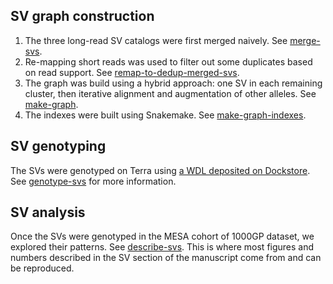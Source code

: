 ## SV graph construction

1. The three long-read SV catalogs were first merged naively. See [merge-svs](merge-svs).
1. Re-mapping short reads was used to filter out some duplicates based on read support. See [remap-to-dedup-merged-svs](remap-to-dedup-merged-svs).
1. The graph was build using a hybrid approach: one SV in each remaining cluster, then iterative alignment and augmentation of other alleles. See [make-graph](make-graph).
1. The indexes were built using Snakemake. See [make-graph-indexes](make-graph-indexes).

## SV genotyping

The SVs were genotyped on Terra using [a WDL deposited on Dockstore](https://dockstore.org/workflows/github.com/vgteam/vg_wdl/vg_mapgaffe_call_sv_cram:sv-giraffe-paper?tab=info).
See [genotype-svs](genotype-svs) for more information.

## SV analysis

Once the SVs were genotyped in the MESA cohort of 1000GP dataset, we explored their patterns. 
See [describe-svs](describe-svs).
This is where most figures and numbers described in the SV section of the manuscript come from and can be reproduced.

